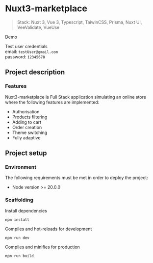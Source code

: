 # Nuxt3-marketplace

> Stack: Nuxt 3, Vue 3, Typescript, TaiwinCSS, Prisma, Nuxt UI, VeeValidate, VueUse

[Demo](https://prismatic-cuchufli-173864.netlify.app/)

Test user credentials\
email: `testUser@gmail.com`\
password: `12345678`

## Project description

### **Features**

Nuxt3-marketplace is Full Stack application simulating an online store where the following features are implemented:

- Authorisation
- Products filtering
- Adding to cart
- Order creation
- Theme switching
- Fully adaptive

## Project setup

### **Environment**

The following requirements must be met in order to deploy the project:

- Node version >= 20.0.0

### **Scaffolding**

Install dependencies

```
npm install
```

Compiles and hot-reloads for development

```
npm run dev
```

Compiles and minifies for production

```
npm run build
```
